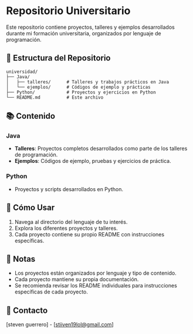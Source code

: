 # Repositorio Universitario

Este repositorio contiene proyectos, talleres y ejemplos desarrollados durante mi formación universitaria, organizados por lenguaje de programación.

## 📁 Estructura del Repositorio

```
universidad/
├── Java/
│   ├── talleres/      # Talleres y trabajos prácticos en Java
│   └── ejemplos/      # Códigos de ejemplo y prácticas
├── Python/            # Proyectos y ejercicios en Python
└── README.md          # Este archivo
```

## 📚 Contenido

### Java
- **Talleres**: Proyectos completos desarrollados como parte de los talleres de programación.
- **Ejemplos**: Códigos de ejemplo, pruebas y ejercicios de práctica.

### Python
- Proyectos y scripts desarrollados en Python.

## 🚀 Cómo Usar

1. Navega al directorio del lenguaje de tu interés.
2. Explora los diferentes proyectos y talleres.
3. Cada proyecto contiene su propio README con instrucciones específicas.

## 📝 Notas
- Los proyectos están organizados por lenguaje y tipo de contenido.
- Cada proyecto mantiene su propia documentación.
- Se recomienda revisar los README individuales para instrucciones específicas de cada proyecto.

## 📧 Contacto
[steven guerrero] - [stiiven19lol@gmail.com]
